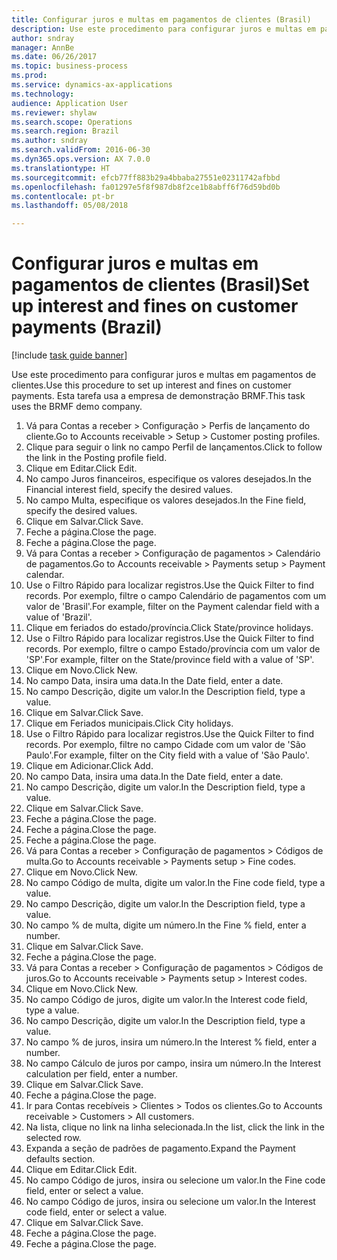 ```yaml
--- 
title: Configurar juros e multas em pagamentos de clientes (Brasil)
description: Use este procedimento para configurar juros e multas em pagamentos de clientes.
author: sndray
manager: AnnBe
ms.date: 06/26/2017
ms.topic: business-process
ms.prod: 
ms.service: dynamics-ax-applications
ms.technology: 
audience: Application User
ms.reviewer: shylaw
ms.search.scope: Operations
ms.search.region: Brazil
ms.author: sndray
ms.search.validFrom: 2016-06-30
ms.dyn365.ops.version: AX 7.0.0
ms.translationtype: HT
ms.sourcegitcommit: efcb77ff883b29a4bbaba27551e02311742afbbd
ms.openlocfilehash: fa01297e5f8f987db8f2ce1b8abff6f76d59bd0b
ms.contentlocale: pt-br
ms.lasthandoff: 05/08/2018

---
```

# <a name="set-up-interest-and-fines-on-customer-payments-brazil"></a><span data-ttu-id="69128-103">Configurar juros e multas em pagamentos de clientes (Brasil)</span><span class="sxs-lookup"><span data-stu-id="69128-103">Set up interest and fines on customer payments (Brazil)</span></span>

[!include [task guide banner](../../includes/task-guide-banner.md)]

<span data-ttu-id="69128-104">Use este procedimento para configurar juros e multas em pagamentos de clientes.</span><span class="sxs-lookup"><span data-stu-id="69128-104">Use this procedure to set up interest and fines on customer payments.</span></span> <span data-ttu-id="69128-105">Esta tarefa usa a empresa de demonstração BRMF.</span><span class="sxs-lookup"><span data-stu-id="69128-105">This task uses the BRMF demo company.</span></span>

1. <span data-ttu-id="69128-106">Vá para Contas a receber > Configuração > Perfis de lançamento do cliente.</span><span class="sxs-lookup"><span data-stu-id="69128-106">Go to Accounts receivable > Setup > Customer posting profiles.</span></span>
2. <span data-ttu-id="69128-107">Clique para seguir o link no campo Perfil de lançamentos.</span><span class="sxs-lookup"><span data-stu-id="69128-107">Click to follow the link in the Posting profile field.</span></span>
3. <span data-ttu-id="69128-108">Clique em Editar.</span><span class="sxs-lookup"><span data-stu-id="69128-108">Click Edit.</span></span>
4. <span data-ttu-id="69128-109">No campo Juros financeiros, especifique os valores desejados.</span><span class="sxs-lookup"><span data-stu-id="69128-109">In the Financial interest field, specify the desired values.</span></span>
5. <span data-ttu-id="69128-110">No campo Multa, especifique os valores desejados.</span><span class="sxs-lookup"><span data-stu-id="69128-110">In the Fine field, specify the desired values.</span></span>
6. <span data-ttu-id="69128-111">Clique em Salvar.</span><span class="sxs-lookup"><span data-stu-id="69128-111">Click Save.</span></span>
7. <span data-ttu-id="69128-112">Feche a página.</span><span class="sxs-lookup"><span data-stu-id="69128-112">Close the page.</span></span>
8. <span data-ttu-id="69128-113">Feche a página.</span><span class="sxs-lookup"><span data-stu-id="69128-113">Close the page.</span></span>
9. <span data-ttu-id="69128-114">Vá para Contas a receber > Configuração de pagamentos > Calendário de pagamentos.</span><span class="sxs-lookup"><span data-stu-id="69128-114">Go to Accounts receivable > Payments setup > Payment calendar.</span></span>
10. <span data-ttu-id="69128-115">Use o Filtro Rápido para localizar registros.</span><span class="sxs-lookup"><span data-stu-id="69128-115">Use the Quick Filter to find records.</span></span> <span data-ttu-id="69128-116">Por exemplo, filtre o campo Calendário de pagamentos com um valor de 'Brasil'.</span><span class="sxs-lookup"><span data-stu-id="69128-116">For example, filter on the Payment calendar field with a value of 'Brazil'.</span></span>
11. <span data-ttu-id="69128-117">Clique em feriados do estado/província.</span><span class="sxs-lookup"><span data-stu-id="69128-117">Click State/province holidays.</span></span>
12. <span data-ttu-id="69128-118">Use o Filtro Rápido para localizar registros.</span><span class="sxs-lookup"><span data-stu-id="69128-118">Use the Quick Filter to find records.</span></span> <span data-ttu-id="69128-119">Por exemplo, filtre o campo Estado/província com um valor de 'SP'.</span><span class="sxs-lookup"><span data-stu-id="69128-119">For example, filter on the State/province field with a value of 'SP'.</span></span>
13. <span data-ttu-id="69128-120">Clique em Novo.</span><span class="sxs-lookup"><span data-stu-id="69128-120">Click New.</span></span>
14. <span data-ttu-id="69128-121">No campo Data, insira uma data.</span><span class="sxs-lookup"><span data-stu-id="69128-121">In the Date field, enter a date.</span></span>
15. <span data-ttu-id="69128-122">No campo Descrição, digite um valor.</span><span class="sxs-lookup"><span data-stu-id="69128-122">In the Description field, type a value.</span></span>
16. <span data-ttu-id="69128-123">Clique em Salvar.</span><span class="sxs-lookup"><span data-stu-id="69128-123">Click Save.</span></span>
17. <span data-ttu-id="69128-124">Clique em Feriados municipais.</span><span class="sxs-lookup"><span data-stu-id="69128-124">Click City holidays.</span></span>
18. <span data-ttu-id="69128-125">Use o Filtro Rápido para localizar registros.</span><span class="sxs-lookup"><span data-stu-id="69128-125">Use the Quick Filter to find records.</span></span> <span data-ttu-id="69128-126">Por exemplo, filtre no campo Cidade com um valor de 'São Paulo'.</span><span class="sxs-lookup"><span data-stu-id="69128-126">For example, filter on the City field with a value of 'São Paulo'.</span></span>
19. <span data-ttu-id="69128-127">Clique em Adicionar.</span><span class="sxs-lookup"><span data-stu-id="69128-127">Click Add.</span></span>
20. <span data-ttu-id="69128-128">No campo Data, insira uma data.</span><span class="sxs-lookup"><span data-stu-id="69128-128">In the Date field, enter a date.</span></span>
21. <span data-ttu-id="69128-129">No campo Descrição, digite um valor.</span><span class="sxs-lookup"><span data-stu-id="69128-129">In the Description field, type a value.</span></span>
22. <span data-ttu-id="69128-130">Clique em Salvar.</span><span class="sxs-lookup"><span data-stu-id="69128-130">Click Save.</span></span>
23. <span data-ttu-id="69128-131">Feche a página.</span><span class="sxs-lookup"><span data-stu-id="69128-131">Close the page.</span></span>
24. <span data-ttu-id="69128-132">Feche a página.</span><span class="sxs-lookup"><span data-stu-id="69128-132">Close the page.</span></span>
25. <span data-ttu-id="69128-133">Feche a página.</span><span class="sxs-lookup"><span data-stu-id="69128-133">Close the page.</span></span>
26. <span data-ttu-id="69128-134">Vá para Contas a receber > Configuração de pagamentos > Códigos de multa.</span><span class="sxs-lookup"><span data-stu-id="69128-134">Go to Accounts receivable > Payments setup > Fine codes.</span></span>
27. <span data-ttu-id="69128-135">Clique em Novo.</span><span class="sxs-lookup"><span data-stu-id="69128-135">Click New.</span></span>
28. <span data-ttu-id="69128-136">No campo Código de multa, digite um valor.</span><span class="sxs-lookup"><span data-stu-id="69128-136">In the Fine code field, type a value.</span></span>
29. <span data-ttu-id="69128-137">No campo Descrição, digite um valor.</span><span class="sxs-lookup"><span data-stu-id="69128-137">In the Description field, type a value.</span></span>
30. <span data-ttu-id="69128-138">No campo % de multa, digite um número.</span><span class="sxs-lookup"><span data-stu-id="69128-138">In the Fine % field, enter a number.</span></span>
31. <span data-ttu-id="69128-139">Clique em Salvar.</span><span class="sxs-lookup"><span data-stu-id="69128-139">Click Save.</span></span>
32. <span data-ttu-id="69128-140">Feche a página.</span><span class="sxs-lookup"><span data-stu-id="69128-140">Close the page.</span></span>
33. <span data-ttu-id="69128-141">Vá para Contas a receber > Configuração de pagamentos > Códigos de juros.</span><span class="sxs-lookup"><span data-stu-id="69128-141">Go to Accounts receivable > Payments setup > Interest codes.</span></span>
34. <span data-ttu-id="69128-142">Clique em Novo.</span><span class="sxs-lookup"><span data-stu-id="69128-142">Click New.</span></span>
35. <span data-ttu-id="69128-143">No campo Código de juros, digite um valor.</span><span class="sxs-lookup"><span data-stu-id="69128-143">In the Interest code field, type a value.</span></span>
36. <span data-ttu-id="69128-144">No campo Descrição, digite um valor.</span><span class="sxs-lookup"><span data-stu-id="69128-144">In the Description field, type a value.</span></span>
37. <span data-ttu-id="69128-145">No campo % de juros, insira um número.</span><span class="sxs-lookup"><span data-stu-id="69128-145">In the Interest % field, enter a number.</span></span>
38. <span data-ttu-id="69128-146">No campo Cálculo de juros por campo, insira um número.</span><span class="sxs-lookup"><span data-stu-id="69128-146">In the Interest calculation per field, enter a number.</span></span>
39. <span data-ttu-id="69128-147">Clique em Salvar.</span><span class="sxs-lookup"><span data-stu-id="69128-147">Click Save.</span></span>
40. <span data-ttu-id="69128-148">Feche a página.</span><span class="sxs-lookup"><span data-stu-id="69128-148">Close the page.</span></span>
41. <span data-ttu-id="69128-149">Ir para Contas recebíveis > Clientes > Todos os clientes.</span><span class="sxs-lookup"><span data-stu-id="69128-149">Go to Accounts receivable > Customers > All customers.</span></span>
42. <span data-ttu-id="69128-150">Na lista, clique no link na linha selecionada.</span><span class="sxs-lookup"><span data-stu-id="69128-150">In the list, click the link in the selected row.</span></span>
43. <span data-ttu-id="69128-151">Expanda a seção de padrões de pagamento.</span><span class="sxs-lookup"><span data-stu-id="69128-151">Expand the Payment defaults section.</span></span>
44. <span data-ttu-id="69128-152">Clique em Editar.</span><span class="sxs-lookup"><span data-stu-id="69128-152">Click Edit.</span></span>
45. <span data-ttu-id="69128-153">No campo Código de juros, insira ou selecione um valor.</span><span class="sxs-lookup"><span data-stu-id="69128-153">In the Fine code field, enter or select a value.</span></span>
46. <span data-ttu-id="69128-154">No campo Código de juros, insira ou selecione um valor.</span><span class="sxs-lookup"><span data-stu-id="69128-154">In the Interest code field, enter or select a value.</span></span>
47. <span data-ttu-id="69128-155">Clique em Salvar.</span><span class="sxs-lookup"><span data-stu-id="69128-155">Click Save.</span></span>
48. <span data-ttu-id="69128-156">Feche a página.</span><span class="sxs-lookup"><span data-stu-id="69128-156">Close the page.</span></span>
49. <span data-ttu-id="69128-157">Feche a página.</span><span class="sxs-lookup"><span data-stu-id="69128-157">Close the page.</span></span>


